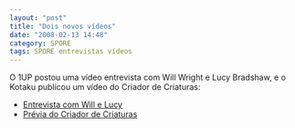 ```yaml
---
layout: "post"
title: "Dois novos vídeos"
date: "2008-02-13 14:48"
category: SPORE
tags: SPORE entrevistas vídeos
---
```


O 1UP postou uma vídeo entrevista com Will Wright e Lucy Bradshaw, e o Kotaku publicou um vídeo do Criador de Criaturas:

- [Entrevista com Will e Lucy](http://www.gamevideos.com/video/id/17505)
- [Prévia do Criador de Criaturas](http://kotaku.com/356249/spore-creature-creation-preview)
